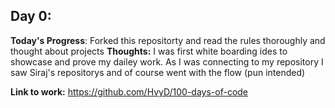 

## Day 0: 
**Today's Progress**: Forked this repositorty and read the rules thoroughly and thought about projects
**Thoughts:**  I was first white boarding ides to showcase and prove my dailey work. As I was connecting to my repository I saw Siraj's repositorys and of course went with the flow (pun intended)

**Link to work:** https://github.com/HvyD/100-days-of-code

